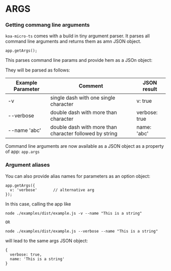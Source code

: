 # ARGS

### Getting commang line arguments

`koa-micro-ts` comes with a build in tiny argument parser. It parses all command line arguments and returns them as amn JSON object.

```
app.getArgs();
```

This parses command line params and provide hem as a JSOn object:

They will be parsed as follows:

| Example Parameter | Comment | JSON result |
|---------|---------|---------|
| -v | single dash with one single character | v: true |
| --verbose | double dash with more than character | verbose: true |
| --name 'abc' | double dash with more than character followed by string | name: 'abc' |

Command line arguments are now available as a JSON object as a property of app: `app.args`

### Argument aliases

You can also provide alias names for parameters as an option object:

```
app.getArgs({
  v: 'verbose'       // alternative arg
});
```

In this case, calling the app like

```
node ./examples/dist/example.js -v --name "This is a string"

OR

node ./examples/dist/example.js --verbose --name "This is a string"
```

will lead to the same args JSON object:

```
{
  verbose: true,
  name: 'This is a string'
}
```

